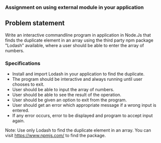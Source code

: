 ### Assignment on using external module in your application

## Problem statement

Write an interactive commandline program in application in Node.Js that finds the duplicate element in an array using the third party npm package "Lodash" available, where a user should be able to enter the array of numbers.

### Specifications
- Install and import Lodash in your application to find the duplicate.
- The program should be interactive and always running until user chooses to exit.
- User should be able to input the array of numbers.
- User should be able to see the result of the operation.
- User should be given an option to exit from the program.
- User should get an error which appropriate message if a wrong input is entered.
- If any error occurs, error to be displayed and program to accept input again.


Note: Use only Lodash to find the duplicate element in an array. You can visit https://www.npmjs.com/ to find the package.
